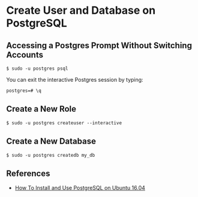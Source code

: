 # Create User and Database on PostgreSQL

## Accessing a Postgres Prompt Without Switching Accounts

```shell
$ sudo -u postgres psql
```

You can exit the interactive Postgres session by typing:

```shell
postgres=# \q
```

## Create a New Role

```shell
$ sudo -u postgres createuser --interactive
```

## Create a New Database

```shell
$ sudo -u postgres createdb my_db
```

## References

- [How To Install and Use PostgreSQL on Ubuntu 16.04](https://www.digitalocean.com/community/tutorials/how-to-install-and-use-postgresql-on-ubuntu-16-04)
